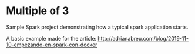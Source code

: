 # Multiple of 3

Sample Spark project demonstrating how a typical spark application starts. 

A basic example made for the article: http://adrianabreu.com/blog/2019-11-10-empezando-en-spark-con-docker